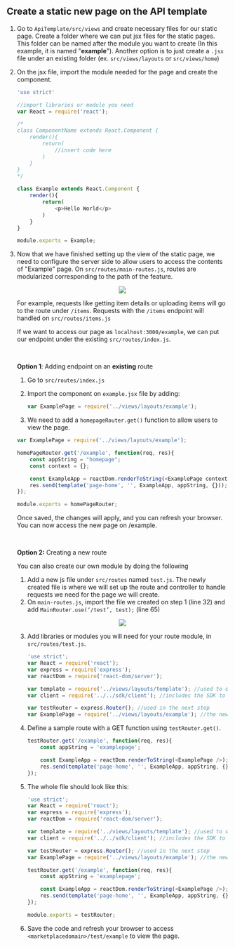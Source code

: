 ## Create a static new page on the API template

1. Go to `ApiTemplate/src/views` and create necessary files for our static page. Create a folder where we can put jsx files for the static pages. This folder can be named after the module you want to create (In this example, it is named "**example**"). Another option is to just create a `.jsx` file under an existing folder (ex. `src/views/layouts` or `src/views/home`)

2. On the jsx file, import the module needed for the page and create the component.

    ```javascript
    'use strict'

    //import libraries or module you need
    var React = require('react');

    /*
    class ComponentName extends React.Component {
        render(){
            return(
                //insert code here
            )
        }
    }
    */

    class Example extends React.Component {
        render(){
            return(
                <p>Hello World</p>
            )
        }
    }

    module.exports = Example;
    ```
3. Now that we have finished setting up the view of the static page, we need to configure the server side to allow users to access the contents of "Example" page. On `src/routes/main-routes.js`, routes are modularized corresponding to the path of the feature.

    <p align=center><img src="https://bootstrap.arcadier.com/github/main-route.png"></p>

    For example, requests like getting item details or uploading items will go to the route under `/items`. Requests with the `/items` endpoint will handled on `src/routes/items.js` 


    If we want to access our page as `localhost:3000/example`, we can put our endpoint under the existing `src/routes/index.js`.

    <br>
 
    **Option 1**:  Adding endpoint on an **existing** route
    1. Go to `src/routes/index.js`

    2. Import the component on `example.jsx` file by adding:
        ```javascript 
        var ExamplePage = require('../views/layouts/example');
        ```
    3. We need to add a ```homepageRouter.get()``` function to allow users to view the page. 
    ```javascript
    var ExamplePage = require('../views/layouts/example');

    homePageRouter.get('/example', function(req, res){
        const appString = "homepage";
        const context = {};

        const ExampleApp = reactDom.renderToString(<ExamplePage context={context} />);
        res.send(template('page-home', '', ExampleApp, appString, {}));
    });

    module.exports = homePageRouter;
    ```

    Once saved, the changes will apply, and you can refresh your browser. You can now access the new page on <marketplacedomain>/example.

    <br>

    **Option 2:** Creating a new route
    
    You can also create our own module by doing the following
    1. Add a new js file under `src/routes` named `test.js`. The newly created file is where we will set up the route and controller to handle requests we need for the page we will create. 
    2. On `main-routes.js`, import the file we created on step 1 (line 32) and add ```MainRouter.use(‘/test’, test);``` (line 65)

    <p align=center><img src="https://bootstrap.arcadier.com/github/main%20router%20new.png"></p>


    3. Add libraries or modules you will need for your route module, in `src/routes/test.js`.
        ```javascript
        'use strict';
        var React = require('react');
        var express = require('express');
        var reactDom = require('react-dom/server');

        var template = require('../views/layouts/template'); //used to define a route
        var client = require('../../sdk/client'); //includes the SDK to be used for API calls

        var testRouter = express.Router(); //used in the next step
        var ExamplePage = require('../views/layouts/example'); //the new page's component you created
        ```

    4. Define a sample route with a GET function using `testRouter.get()`. 
        ```javascript
        testRouter.get('/example', function(req, res){
            const appString = 'examplepage';

            const ExampleApp = reactDom.renderToString(<ExamplePage />);
            res.send(template('page-home', '', ExampleApp, appString, {}));
        });
        ```
    5. The whole file should look like this:
        ```javascript
        'use strict';
        var React = require('react');
        var express = require('express');
        var reactDom = require('react-dom/server');

        var template = require('../views/layouts/template'); //used to define a route
        var client = require('../../sdk/client'); //includes the SDK to be used for API calls

        var testRouter = express.Router(); //used in the next step
        var ExamplePage = require('../views/layouts/example'); //the new page's component you created

        testRouter.get('/example', function(req, res){
            const appString = 'examplepage';

            const ExampleApp = reactDom.renderToString(<ExamplePage />);
            res.send(template('page-home', '', ExampleApp, appString, {}));
        });

        module.exports = testRouter;
        ```

    6. Save the code and refresh your browser to access `<marketplacedomain>/test/example` to view the page.
 